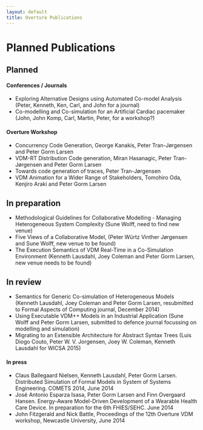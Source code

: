 ```yaml
---
layout: default
title: Overture Publications
---
```


# Planned Publications

## Planned

#### Conferences / Journals


-   Exploring Alternative Designs using Automated Co-model Analysis
    (Peter, Kenneth, Ken, Carl, and John for a journal)
-   Co-modelling and Co-simulation for an Artificial Cardiac pacemaker
    (John, John Komp, Carl, Martin, Peter, for a workshop?)

#### Overture Workshop

-   Concurrency Code Generation, George Kanakis, Peter Tran-Jørgensen
    and Peter Gorm Larsen
-   VDM-RT Distribution Code generation, Miran Hasanagic, Peter
    Tran-Jørgensen and Peter Gorm Larsen
-   Towards code generation of traces, Peter Tran-Jørgensen
-   VDM Animation for a Wider Range of Stakeholders, Tomohiro Oda, Kenjiro Araki and Peter Gorm Larsen

## In preparation

-   Methodological Guidelines for Collaborative Modelling - Managing
    Heterogeneous System Complexity (Sune Wolff, need to find new venue)
-   Five Views of a Collaborative Model, (Peter Würtz Vinther Jørgensen
    and Sune Wolff, new venue to be found)
-   The Execution Semantics of VDM Real-Time in a Co-Simulation
    Environment (Kenneth Lausdahl, Joey Coleman and Peter Gorm Larsen,
    new venue needs to be found)

## In review

-   Semantics for Generic Co-simulation of Heterogeneous Models (Kenneth
    Lausdahl, Joey Coleman and Peter Gorm Larsen, resubmitted to Formal
    Aspects of Computing journal, December 2014)
-   Using Executable VDM++ Models in an Industrial Application (Sune
    Wolff and Peter Gorm Larsen, submitted to defence journal focussing
    on modelling and simulation)
-   Migrating to an Extensible Architecture for Abstract Syntax Trees
    (Luis Diogo Couto, Peter W. V. Jorgensen, Joey W. Coleman, Kenneth
    Lausdahl for WICSA 2015)

#### In press

-   Claus Ballegaard Nielsen, Kenneth Lausdahl, Peter Gorm Larsen.
    Distributed Simulation of Formal Models in System of Systems
    Engineering. COMETS 2014, June 2014
-   José Antonio Esparza Isasa, Peter Gorm Larsen and Finn Overgaard
    Hansen. Energy-Aware Model-Driven Development of a Wearable Health
    Care Device. In preparation for the 6th FHIES/SEHC. June 2014
-   John Fitzgerald and Nick Battle, Proceedings of the 12th Overture
    VDM workshop, Newcastle University, June 2014

